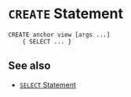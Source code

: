 # `CREATE` Statement

```
CREATE anchor view [args ...]
    { SELECT ... }
```

## See also

- [`SELECT` Statement](./select)
